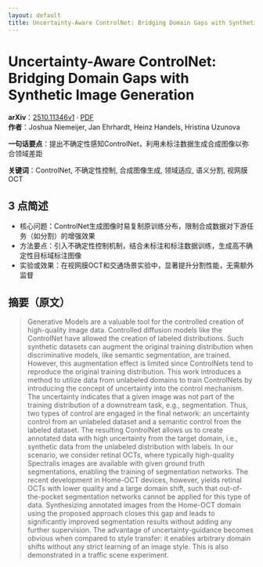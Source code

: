 ```yaml
---
layout: default
title: Uncertainty-Aware ControlNet: Bridging Domain Gaps with Synthetic Image Generation
---
```


# Uncertainty-Aware ControlNet: Bridging Domain Gaps with Synthetic Image Generation
**arXiv**：[2510.11346v1](https://arxiv.org/abs/2510.11346) · [PDF](https://arxiv.org/pdf/2510.11346.pdf)  
**作者**：Joshua Niemeijer, Jan Ehrhardt, Heinz Handels, Hristina Uzunova  

**一句话要点**：提出不确定性感知ControlNet，利用未标注数据生成合成图像以弥合领域差距

**关键词**：ControlNet, 不确定性控制, 合成图像生成, 领域适应, 语义分割, 视网膜OCT

## 3 点简述
- 核心问题：ControlNet生成图像时易复制原训练分布，限制合成数据对下游任务（如分割）的增强效果
- 方法要点：引入不确定性控制机制，结合未标注和标注数据训练，生成高不确定性目标域标注图像
- 实验或效果：在视网膜OCT和交通场景实验中，显著提升分割性能，无需额外监督

## 摘要（原文）

> Generative Models are a valuable tool for the controlled creation of
> high-quality image data. Controlled diffusion models like the ControlNet have
> allowed the creation of labeled distributions. Such synthetic datasets can
> augment the original training distribution when discriminative models, like
> semantic segmentation, are trained. However, this augmentation effect is
> limited since ControlNets tend to reproduce the original training distribution.
>   This work introduces a method to utilize data from unlabeled domains to train
> ControlNets by introducing the concept of uncertainty into the control
> mechanism. The uncertainty indicates that a given image was not part of the
> training distribution of a downstream task, e.g., segmentation. Thus, two types
> of control are engaged in the final network: an uncertainty control from an
> unlabeled dataset and a semantic control from the labeled dataset. The
> resulting ControlNet allows us to create annotated data with high uncertainty
> from the target domain, i.e., synthetic data from the unlabeled distribution
> with labels. In our scenario, we consider retinal OCTs, where typically
> high-quality Spectralis images are available with given ground truth
> segmentations, enabling the training of segmentation networks. The recent
> development in Home-OCT devices, however, yields retinal OCTs with lower
> quality and a large domain shift, such that out-of-the-pocket segmentation
> networks cannot be applied for this type of data. Synthesizing annotated images
> from the Home-OCT domain using the proposed approach closes this gap and leads
> to significantly improved segmentation results without adding any further
> supervision. The advantage of uncertainty-guidance becomes obvious when
> compared to style transfer: it enables arbitrary domain shifts without any
> strict learning of an image style. This is also demonstrated in a traffic scene
> experiment.

